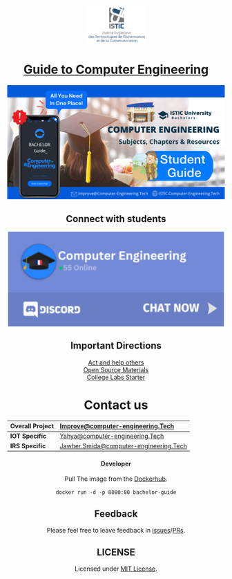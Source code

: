 
<p align="center">
    <img alt="ISTIC" src="ISTIC.png" width="140" />
</p>
<h1 align="center">
 <a href="welcome/../docs/welcome/hi.md">Guide to Computer Engineering</a> 
</h1>

 <img src="docs/images/new-get-in.png">


<div align="center">
    
## Connect with students
[<img src="docs/images/discord-link.png" alt="Join Discord and Find Students" data-canonical-src="https://discordapp.com/api/guilds/981586120448020580/widget.png?style=banner3" width="500px" style="max-width: 100%;">](https://discord.gg/NE95VdWS8V)


## Important Directions
[Act and help others](https://forms.zohopublic.com/isticbc/form/Resources/formperma/1-4w1KAlQUkKxzvRsc2V688moUg8Ki1yM7fQVmrZpuQ?fbclid=IwAR1FDnq3LGfBSceGha03cWRwXUorw1WSEr_uuH7_egYI33ePVNUCJ0ylLJQ) <br>
[Open Source Materials](docs/ISTIC_Materials.md) <br>
[College Labs Starter](https://labs.computer-engineering.tech/)

# Contact us

| Overall Project              | Improve@computer-engineering.Tech                |
|:--------                     |:--------                    |
| **IOT Specific**               |  Yahya@computer-engineering.Tech                       |  
| **IRS Specific**             | Jawher.Smida@computer-engineering.Tech                    |


#### Developer

Pull The image from the [Dockerhub](https://hub.docker.com/r/yaya2devops/bachelor-guide).

```
docker run -d -p 8080:80 bachelor-guide
```


## Feedback
Please feel free to leave feedback in [issues](https://github.com/yaya2devops/bachelor-guide/issues)/[PRs](https://github.com/yaya2devops/bachelor-guide/pulls).

## LICENSE
Licensed under [MIT License](LICENSE).

 </div>


